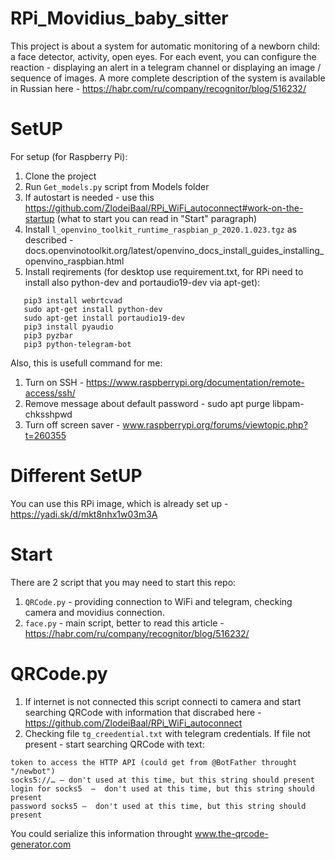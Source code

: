 # RPi_Movidius_baby_sitter
This project is about a system for automatic monitoring of a newborn child: a face detector, activity, open eyes. For each event, you can configure the reaction - displaying an alert in a telegram channel or displaying an image / sequence of images. A more complete description of the system is available in Russian here - https://habr.com/ru/company/recognitor/blog/516232/


# SetUP

For setup (for Raspberry Pi):
1. Clone the project
2. Run `Get_models.py` script from Models folder
3. If autostart is needed - use this https://github.com/ZlodeiBaal/RPi_WiFi_autoconnect#work-on-the-startup (what to start you can read in "Start" paragraph)
3. Install `l_openvino_toolkit_runtime_raspbian_p_2020.1.023.tgz` as described - docs.openvinotoolkit.org/latest/openvino_docs_install_guides_installing_openvino_raspbian.html
4. Install reqirements (for desktop use requirement.txt, for RPi need to install also python-dev and portaudio19-dev via apt-get):
```
   pip3 install webrtcvad
   sudo apt-get install python-dev
   sudo apt-get install portaudio19-dev
   pip3 install pyaudio
   pip3 pyzbar
   pip3 python-telegram-bot
```

Also, this is usefull command for me:
1. Turn on SSH - https://www.raspberrypi.org/documentation/remote-access/ssh/
2. Remove message about default password - sudo apt purge libpam-chksshpwd
3. Turn off screen saver - www.raspberrypi.org/forums/viewtopic.php?t=260355
  

# Different SetUP

You can use this RPi image, which is already set up - https://yadi.sk/d/mkt8nhx1w03m3A

# Start

There are 2 script that you may need to start this repo:
1. `QRCode.py` - providing connection to WiFi and telegram, checking camera and movidius connection.
2. `face.py` - main script, better to read this article - https://habr.com/ru/company/recognitor/blog/516232/ 

# QRCode.py

1. If internet is not connected this script connecti to camera and start searching QRCode with information that discrabed here - https://github.com/ZlodeiBaal/RPi_WiFi_autoconnect
2. Checking file `tg_creedential.txt` with telegram credentials. If file not present - start searching QRCode with text:
```
token to access the HTTP API (could get from @BotFather throught "/newbot")
socks5://… — don't used at this time, but this string should present
login for socks5  —  don't used at this time, but this string should present
password socks5 —  don't used at this time, but this string should present
```
You could serialize this information throught www.the-qrcode-generator.com
